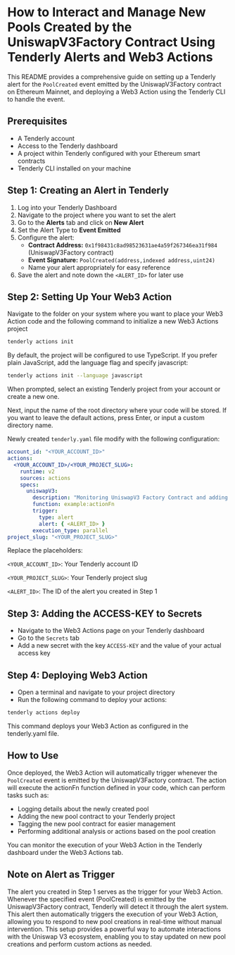 # How to Interact and Manage New Pools Created by the UniswapV3Factory Contract Using Tenderly Alerts and Web3 Actions

This README provides a comprehensive guide on setting up a Tenderly alert for the `PoolCreated` event emitted by the UniswapV3Factory contract on Ethereum Mainnet, and deploying a Web3 Action using the Tenderly CLI to handle the event.

## Prerequisites

- A Tenderly account
- Access to the Tenderly dashboard
- A project within Tenderly configured with your Ethereum smart contracts
- Tenderly CLI installed on your machine

## Step 1: Creating an Alert in Tenderly

1. Log into your Tenderly Dashboard
2. Navigate to the project where you want to set the alert
3. Go to the **Alerts** tab and click on **New Alert**
4. Set the Alert Type to **Event Emitted**
5. Configure the alert:
   - **Contract Address:** `0x1f98431c8ad98523631ae4a59f267346ea31f984` (UniswapV3Factory contract)
   - **Event Signature:** `PoolCreated(address,indexed address,uint24)`
   - Name your alert appropriately for easy reference
6. Save the alert and note down the `<ALERT_ID>` for later use

## Step 2: Setting Up Your Web3 Action

Navigate to the folder on your system where you want to place your Web3 Action code and the following command to initialize a new Web3 Actions project
```bash
tenderly actions init
````
By default, the project will be configured to use TypeScript. If you prefer plain JavaScript, add the language flag and specify javascript:
```bash
tenderly actions init --language javascript
```
When prompted, select an existing Tenderly project from your account or create a new one.

Next, input the name of the root directory where your code will be stored. If you want to leave the default actions, press Enter, or input a custom directory name.

Newly created `tenderly.yaml` file modify with the following configuration:

```yaml
account_id: "<YOUR_ACCOUNT_ID>"
actions:
  <YOUR_ACCOUNT_ID>/<YOUR_PROJECT_SLUG>:
    runtime: v2
    sources: actions
    specs:
      uniswapV3:
        description: "Monitoring UniswapV3 Factory Contract and adding Child/Pool to Contracts page with proper tag"
        function: example:actionFn
        trigger:
          type: alert
          alert: { <ALERT_ID> }
        execution_type: parallel
project_slug: "<YOUR_PROJECT_SLUG>"
```
Replace the placeholders:

`<YOUR_ACCOUNT_ID>`: Your Tenderly account ID

`<YOUR_PROJECT_SLUG>`: Your Tenderly project slug

`<ALERT_ID>`: The ID of the alert you created in Step 1

## Step 3: Adding the ACCESS-KEY to Secrets

- Navigate to the Web3 Actions page on your Tenderly dashboard
- Go to the `Secrets` tab
- Add a new secret with the key `ACCESS-KEY` and the value of your actual access key

## Step 4: Deploying Web3 Action

- Open a terminal and navigate to your project directory
- Run the following command to deploy your actions:
```bash
tenderly actions deploy
```

This command deploys your Web3 Action as configured in the tenderly.yaml file.

## How to Use
Once deployed, the Web3 Action will automatically trigger whenever the `PoolCreated` event is emitted by the UniswapV3Factory contract. The action will execute the actionFn function defined in your code, which can perform tasks such as:

- Logging details about the newly created pool
- Adding the new pool contract to your Tenderly project
- Tagging the new pool contract for easier management
- Performing additional analysis or actions based on the pool creation

You can monitor the execution of your Web3 Action in the Tenderly dashboard under the Web3 Actions tab.

## Note on Alert as Trigger
The alert you created in Step 1 serves as the trigger for your Web3 Action. Whenever the specified event (PoolCreated) is emitted by the UniswapV3Factory contract, Tenderly will detect it through the alert system. This alert then automatically triggers the execution of your Web3 Action, allowing you to respond to new pool creations in real-time without manual intervention.
This setup provides a powerful way to automate interactions with the Uniswap V3 ecosystem, enabling you to stay updated on new pool creations and perform custom actions as needed.

